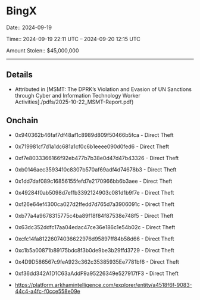 # BingX

Date:: 2024-09-19

Time:: 2024-09-19 22:11 UTC – 2024-09-20 12:15 UTC

Amount Stolen:: $45,000,000

---


## Details

- Attributed in [MSMT: The DPRK’s Violation and Evasion of UN Sanctions through Cyber and Information Technology Worker Activities]./pdfs/2025-10-22_MSMT-Report.pdf)



## Onchain

- 0x940362b46faf7df48af1c8989d809f50466b5fca - Direct Theft
- 0x719981cf7d1a1dc681a1cf0c6b1eeee090d0fed6 - Direct Theft
- 0xf7e8033366166f92eb477b7b38e0d47d47b43326 - Direct Theft
- 0xb0146aec3593410c8307b570af69adf4d74678b3 - Direct Theft
- 0x1dd7daf089c16856155fefd7e2170966bb6b3aee - Direct Theft
- 0x49284f0ab5098d7effb3392124903c081d1b9f7e - Direct Theft
- 0xf26e64ef4300ca027d2ffedd7d765d7a3906091c - Direct Theft
- 0xb77a4a9678315775c4ba89f18f84f87538e748f5 - Direct Theft
- 0x63dc352ddfc17aa04edac47ce36e186c1e54b02c - Direct Theft
- 0xcfc14fa81226074036622976d95897ff84b58d66 - Direct Theft
- 0xc1b5a00871b89175bdc8f3b0de9be3b29ffd3729 - Direct Theft
- 0x4D9D586567c9feA923c362c35385935Ee7781bf6 - Direct Theft
- 0xf36dd342A1D1C63aAddF9a95226349e527917fF3 - Direct Theft


- https://platform.arkhamintelligence.com/explorer/entity/a4518f6f-9083-44c4-a4fc-f0cce558e09e



